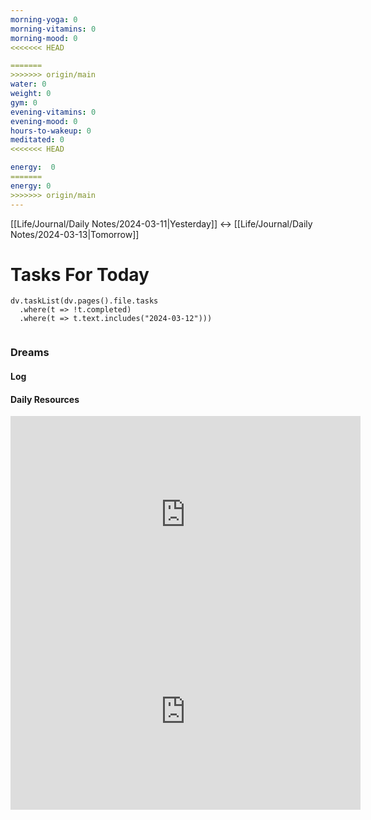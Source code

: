 ```yaml
---
morning-yoga: 0
morning-vitamins: 0
morning-mood: 0
<<<<<<< HEAD

=======
>>>>>>> origin/main
water: 0
weight: 0
gym: 0
evening-vitamins: 0
evening-mood: 0
hours-to-wakeup: 0
meditated: 0
<<<<<<< HEAD

energy:  0
=======
energy: 0
>>>>>>> origin/main
---
```

[[Life/Journal/Daily Notes/2024-03-11|Yesterday]] <-> [[Life/Journal/Daily Notes/2024-03-13|Tomorrow]]
# Tasks For Today

```dataviewjs
dv.taskList(dv.pages().file.tasks 
  .where(t => !t.completed)
  .where(t => t.text.includes("2024-03-12")))
  
```
### Dreams

#### Log

#### Daily Resources

<iframe width="560" height="315" src="https://www.youtube.com/embed/klmBssEYkdU" title="YouTube video player" frameborder="0" allow="accelerometer; autoplay; clipboard-write; encrypted-media; gyroscope; picture-in-picture; web-share" allowfullscreen></iframe>

<iframe width="560" height="315" src="https://www.youtube.com/embed/aEqlQvczMJQ" title="YouTube video player" frameborder="0" allow="accelerometer; autoplay; clipboard-write; encrypted-media; gyroscope; picture-in-picture; web-share" allowfullscreen></iframe>

